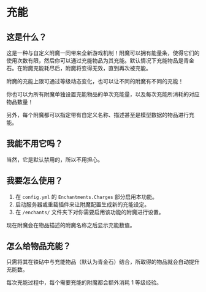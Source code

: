# 充能

## 这是什么？

这是一种与自定义附魔一同带来全新游戏机制！附魔可以拥有能量条，使得它们的使用次数有限，然后你可以通过充能物品为其充能。默认情况下充能物品是青金石。在附魔充能耗尽后，附魔将变得无效，直到再次被充能。

附魔的充能上限可通过等级动态变化，也可以让不同的附魔有不同的充能！

你也可以为所有附魔单独设置充能物品的单次充能量，以及每次充能所消耗的对应物品数量！

另外，每个附魔都可以指定带有自定义名称、描述甚至是模型数据的物品进行充能。

## 我能不用它吗？

当然，它是默认禁用的，所以不用担心。

## 我要怎么使用？

1. 在 `config.yml` 的 `Enchantments.Charges` 部分启用本功能。
2. 启动服务器或重载插件来让附魔配置生成新的充能设定。
3. 在 `/enchants/` 文件夹下对你需要启用该功能的附魔进行设置。

现在附魔会在物品描述的附魔名称之后显示充能数值。

## 怎么给物品充能？

只需将其在铁砧中与充能物品（默认为青金石）结合，所取得的物品就会自动提升充能数。

每次充能过程中，每个需要充能的附魔都会额外消耗 1 等级经验。